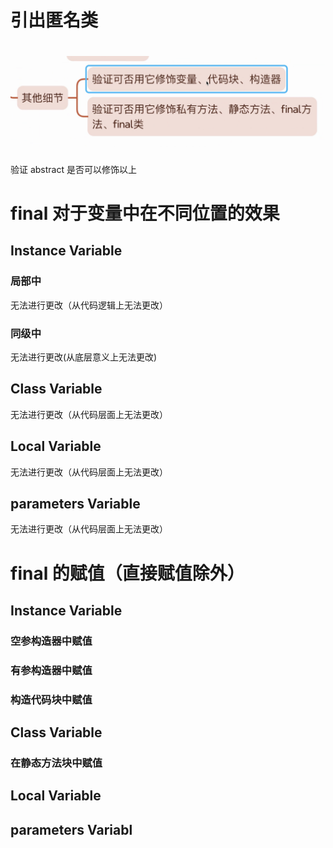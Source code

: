 # 引出匿名类

# ![img.png](img.png)

验证 abstract 是否可以修饰以上

# final 对于变量中在不同位置的效果

## Instance Variable

### 局部中

无法进行更改（从代码逻辑上无法更改）

### 同级中

无法进行更改(从底层意义上无法更改)

## Class Variable

无法进行更改（从代码层面上无法更改）

## Local Variable

无法进行更改（从代码层面上无法更改）

## parameters Variable

无法进行更改（从代码层面上无法更改）

# final 的赋值（直接赋值除外）

## Instance Variable

### 空参构造器中赋值

### 有参构造器中赋值

### 构造代码块中赋值

## Class Variable

### 在静态方法块中赋值

## Local Variable

## parameters Variabl
